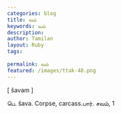 ```yaml
---
categories: blog
title: வம்
keywords: வம்
description: 
author: Tamilan
layout: Ruby
tags: 
 
permalink: வம்
featured: /images/ttak-48.png
---
```

  
[ šavam ]  
  
பெ. šava. Corpse, carcass.பார். சவம், 1